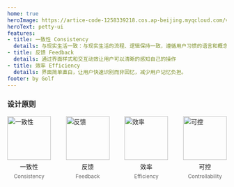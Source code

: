 ```yaml
---
home: true
heroImage: https://artice-code-1258339218.cos.ap-beijing.myqcloud.com/vuepress/element-index.png
heroText: petty-ui
features:
- title: 一致性 Consistency
  details: 与现实生活一致：与现实生活的流程、逻辑保持一致，遵循用户习惯的语言和概念
- title: 反馈 Feedback
  details: 通过界面样式和交互动效让用户可以清晰的感知自己的操作
- title: 效率 Efficiency
  details: 界面简单直白，让用户快速识别而非回忆，减少用户记忆负担。
footer: by Golf
---
```


### 设计原则

<div style="display:flex;justify-content: space-between;padding-bottom:40px">
  <div style="display: flex;flex-direction: column;align-items: center;">
    <img style="width:100px" src="https://artice-code-1258339218.cos.ap-beijing.myqcloud.com/vuepress/consistency.png" alt="一致性">
    <p style="margin:5px">一致性</p>
    <p style="margin:0px;font-size: 12px;color:#666">Consistency</p>
  </div>
  <div style="display: flex;flex-direction: column;align-items: center;">
    <img style="width:100px" src="https://artice-code-1258339218.cos.ap-beijing.myqcloud.com/vuepress/feedback.png" alt="反馈">
    <p style="margin:5px">反馈</p>
    <p style="margin:0px;font-size: 12px;color:#666"> Feedback</p>
  </div>
  <div style="display: flex;flex-direction: column;align-items: center;">
    <img style="width:100px" src="https://artice-code-1258339218.cos.ap-beijing.myqcloud.com/vuepress/efficiency.png" alt="效率">
    <p style="margin:5px">效率</p>
    <p style="margin:0px;font-size: 12px;color:#666">Efficiency</p>
  </div>
  <div style="display: flex;flex-direction: column;align-items: center;">
    <img style="width:100px" src="https://artice-code-1258339218.cos.ap-beijing.myqcloud.com/vuepress/controllability%20%20.png" alt="可控">
    <p style="margin:5px">可控</p>
    <p style="margin:0px;font-size: 12px;color:#666">Controllability</p>
  </div>
</div>
